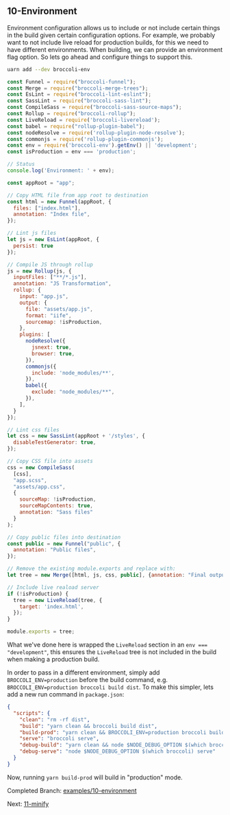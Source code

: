 ## 10-Environment

Environment configuration allows us to include or not include certain things in the build given certain
configuration options. For example, we probably want to not include live reload for production builds,
for this we need to have different environments. When building, we can provide an environment flag option.
So lets go ahead and configure things to support this.

```sh
uarn add --dev broccoli-env
```

```js
const Funnel = require("broccoli-funnel");
const Merge = require("broccoli-merge-trees");
const EsLint = require("broccoli-lint-eslint");
const SassLint = require("broccoli-sass-lint");
const CompileSass = require("broccoli-sass-source-maps");
const Rollup = require("broccoli-rollup");
const LiveReload = require('broccoli-livereload');
const babel = require("rollup-plugin-babel");
const nodeResolve = require('rollup-plugin-node-resolve');
const commonjs = require('rollup-plugin-commonjs');
const env = require('broccoli-env').getEnv() || 'development';
const isProduction = env === 'production';

// Status
console.log('Environment: ' + env);

const appRoot = "app";

// Copy HTML file from app root to destination
const html = new Funnel(appRoot, {
  files: ["index.html"],
  annotation: "Index file",
});

// Lint js files
let js = new EsLint(appRoot, {
  persist: true
});

// Compile JS through rollup
js = new Rollup(js, {
  inputFiles: ["**/*.js"],
  annotation: "JS Transformation",
  rollup: {
    input: "app.js",
    output: {
      file: "assets/app.js",
      format: "iife",
      sourcemap: !isProduction,
    },
    plugins: [
      nodeResolve({
        jsnext: true,
        browser: true,
      }),
      commonjs({
        include: 'node_modules/**',
      }),
      babel({
        exclude: "node_modules/**",
      }),
    ],
  }
});

// Lint css files
let css = new SassLint(appRoot + '/styles', {
  disableTestGenerator: true,
});

// Copy CSS file into assets
css = new CompileSass(
  [css],
  "app.scss",
  "assets/app.css",
  {
    sourceMap: !isProduction,
    sourceMapContents: true,
    annotation: "Sass files"
  }
);

// Copy public files into destination
const public = new Funnel("public", {
  annotation: "Public files",
});

// Remove the existing module.exports and replace with:
let tree = new Merge([html, js, css, public], {annotation: "Final output"});

// Include live reaload server
if (!isProduction) {
  tree = new LiveReload(tree, {
    target: 'index.html',
  });
}

module.exports = tree;
```

What we've done here is wrapped the `LiveReload` section in an `env === "development"`, this ensures the `LiveReload`
tree is not included in the build when making a production build.

In order to pass in a different environment, simply add `BROCCOLI_ENV=production` before the build command, e.g.
`BROCCOLI_ENV=production broccoli build dist`. To make this simpler, lets add a new run command in `package.json`:

```json
{
  "scripts": {
    "clean": "rm -rf dist",
    "build": "yarn clean && broccoli build dist",
    "build-prod": "yarn clean && BROCCOLI_ENV=production broccoli build dist",
    "serve": "broccoli serve",
    "debug-build": "yarn clean && node $NODE_DEBUG_OPTION $(which broccoli) build dist",
    "debug-serve": "node $NODE_DEBUG_OPTION $(which broccoli) serve"
  }
}
```

Now, running `yarn build-prod` will build in "production" mode.

Completed Branch: [examples/10-environment](https://github.com/oligriffiths/broccolijs-tutorial/tree/examples/10-environment)

Next: [11-minify](/docs/11-minify.md)
